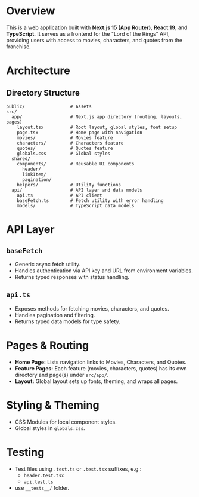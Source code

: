 # Overview

This is a web application built with **Next.js 15 (App Router)**, **React 19**, and **TypeScript**. It serves as a frontend for the "Lord of the Rings" API, providing users with access to movies, characters, and quotes from the franchise.

# Architecture

## Directory Structure

```
public/                 # Assets
src/
  app/                  # Next.js app directory (routing, layouts, pages)
    layout.tsx          # Root layout, global styles, font setup
    page.tsx            # Home page with navigation
    movies/             # Movies feature
    characters/         # Characters feature
    quotes/             # Quotes feature
    globals.css         # Global styles
  shared/
    components/         # Reusable UI components
      header/
      linkItem/
      pagination/
    helpers/            # Utility functions
  api/                  # API layer and data models
    api.ts              # API client
    baseFetch.ts        # Fetch utility with error handling
    models/             # TypeScript data models
```

# API Layer

## `baseFetch`
- Generic async fetch utility.
- Handles authentication via API key and URL from environment variables.
- Returns typed responses with status handling.

## `api.ts`
- Exposes methods for fetching movies, characters, and quotes.
- Handles pagination and filtering.
- Returns typed data models for type safety.

# Pages & Routing

- **Home Page:** Lists navigation links to Movies, Characters, and Quotes.
- **Feature Pages:** Each feature (movies, characters, quotes) has its own directory and page(s) under `src/app/`.
- **Layout:** Global layout sets up fonts, theming, and wraps all pages.

# Styling & Theming

- CSS Modules for local component styles.
- Global styles in `globals.css`.

# Testing
  - Test files using `.test.ts` or `.test.tsx` suffixes, e.g.:
    - `header.test.tsx`
    - `api.test.ts`
  - use `__tests__/` folder.

